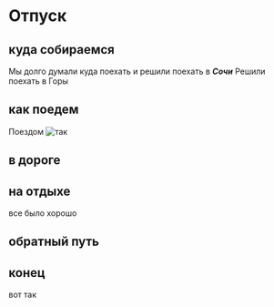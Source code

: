 # Отпуск

## куда собираемся

Мы долго думали куда поехать и решили поехать в __*Сочи*__
Решили поехать в Горы

## как поедем

Поездом
![так](test.JPG)

## в дороге

## на отдыхе
все было хорошо

## обратный путь

## конец
вот так 
